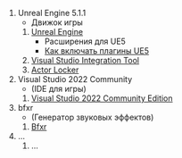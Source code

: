 1. Unreal Engine 5.1.1
	- Движок игры
	1. [Unreal Engine](https://www.unrealengine.com/en-US/)
		- Расширения для UE5
		- [Как включать плагины UE5](https://docs.unrealengine.com/5.0/en-US/working-with-plugins-in-unreal-engine/)
	1. [Visual Studio Integration Tool](https://www.unrealengine.com/marketplace/en-US/product/visual-studio-integration-tool)
	2. [Actor Locker](https://www.unrealengine.com/marketplace/en-US/product/9280e03740c64592ad81b9fe751cec7e)
2. Visual Studio 2022 Community
	- (IDE для игры)
	1. [Visual Studio 2022 Community Edition](https://visualstudio.microsoft.com/ru/vs/community/)
3. bfxr
	- (Генератор звуковых эффектов)
	1. [Bfxr](https://www.bfxr.net/)
4. …
	1. …
